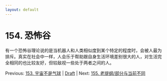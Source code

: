 ```yaml
---
layout: default
---
```

# 154. 恐怖谷

有一个恐怖谷理论说的是当机器人和人类相似度到某个特定的程度时，会被人最为排斥。真实在社会中一样，人会乐于帮助跟自身生活环境差别很大的人，对生活完全相同的也比较友好，但较敌视一些处于两者之间的人。

Previous: [153. 宇宙不是气球](153.md) | [Draft](../Draft.md) | Next: [155. 老提纲/部分与当前不同](155.md)